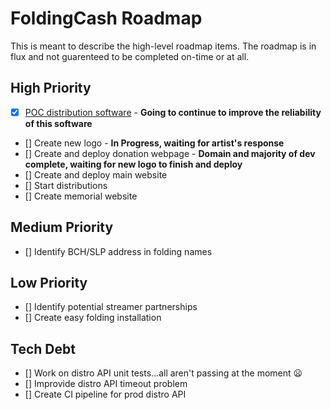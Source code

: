# FoldingCash Roadmap

This is meant to describe the high-level roadmap items. The roadmap is in flux and not guarenteed to be completed on-time or at all.

## High Priority

- [X] [POC distribution software](https://github.com/foldingcash/distro) - **Going to continue to improve the reliability of this software**
- [] Create new logo - **In Progress, waiting for artist's response**
- [] Create and deploy donation webpage - **Domain and majority of dev complete, waiting for new logo to finish and deploy**
- [] Create and deploy main website
- [] Start distributions
- [] Create memorial website

## Medium Priority

- [] Identify BCH/SLP address in folding names

## Low Priority

- [] Identify potential streamer partnerships
- [] Create easy folding installation

## Tech Debt

- [] Work on distro API unit tests...all aren't passing at the moment :frowning:
- [] Improvide distro API timeout problem
- [] Create CI pipeline for prod distro API